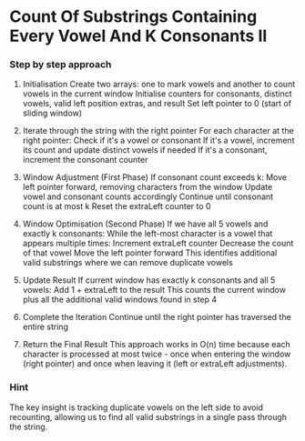 # Count Of Substrings Containing Every Vowel And K Consonants II

### Step by step approach
1. Initialisation
Create two arrays: one to mark vowels and another to count vowels in the current window
Initialise counters for consonants, distinct vowels, valid left position extras, and result
Set left pointer to 0 (start of sliding window)

2. Iterate through the string with the right pointer
For each character at the right pointer:
Check if it's a vowel or consonant
If it's a vowel, increment its count and update distinct vowels if needed
If it's a consonant, increment the consonant counter

3. Window Adjustment (First Phase)
If consonant count exceeds k:
Move left pointer forward, removing characters from the window
Update vowel and consonant counts accordingly
Continue until consonant count is at most k
Reset the extraLeft counter to 0

4. Window Optimisation (Second Phase)
If we have all 5 vowels and exactly k consonants:
While the left-most character is a vowel that appears multiple times:
Increment extraLeft counter
Decrease the count of that vowel
Move the left pointer forward
This identifies additional valid substrings where we can remove duplicate vowels

5. Update Result
If current window has exactly k consonants and all 5 vowels:
Add 1 + extraLeft to the result
This counts the current window plus all the additional valid windows found in step 4

6. Complete the Iteration
Continue until the right pointer has traversed the entire string

7. Return the Final Result
This approach works in O(n) time because each character is processed at most twice - once when entering the window (right pointer) and once when leaving it (left or extraLeft adjustments).

### Hint
The key insight is tracking duplicate vowels on the left side to avoid recounting, allowing us to find all valid substrings in a single pass through the string.




